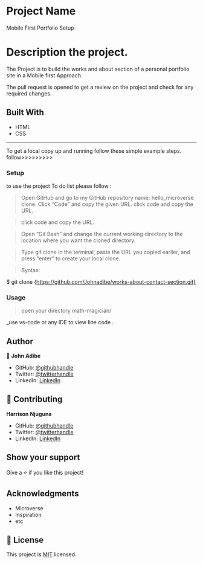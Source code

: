 # Project Name

Mobile First Portfolio Setup

# Description the project.

The Project is to build the works and about section of a personal portfolio site in a Mobile first Approach.

The pull request is opened to get a review on the project and check for any required changes.

## Built With

- HTML
- CSS

---

To get a local copy up and running follow these simple example steps.
follow>>>>>>>>>

### Setup

to use the project To do list please follow :

> Open GitHub and go to my GitHub repository name: hello_microverse clone.
> Click “Code” and copy the given URL.
> click code and copy the URL.

> click code and copy the URL.

> Open “Git Bash” and change the current working directory to the location where you want the cloned directory.

> Type git clone in the terminal, paste the URL you copied earlier, and press “enter” to create your local clone.

> Syntax:

$ git clone {https://github.com/Johnadibe/works-about-contact-section.git}

### Usage

> open your directory math-magician/

\_use vs-code or any IDE to view line code .

## Author

👤 **John Adibe**

- GitHub: [@githubhandle](https://github.com/johnadibe)
- Twitter: [@twitterhandle](https://twitter.com/JohnAdibe2)
- LinkedIn: [LinkedIn](https://linkedin.com/in/john-adibe-400b36166/)

## 🤝 Contributing

**Harrison Njuguna**

- GitHub: [@githubhandle](@Harrynqs)
- Twitter: [@twitterhandle](@nqsnoq1)
- LinkedIn: [LinkedIn](Harrisonnjuguna)

## Show your support

Give a ⭐️ if you like this project!

## Acknowledgments

- Microverse
- Inspiration
- etc

## 📝 License

This project is [MIT](./LICENSE) licensed.
